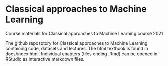 # Classical approaches to Machine Learning
Course materials for Classical approaches to Machine Learning course 2021

The github reposotory for Classical approaches to Machine Learning containing code, datasets and lectures. The html textbook is found in docs/index.html. Individual chapters (files ending .Rmd) can be opened in RStudio as interactive markdown files.



